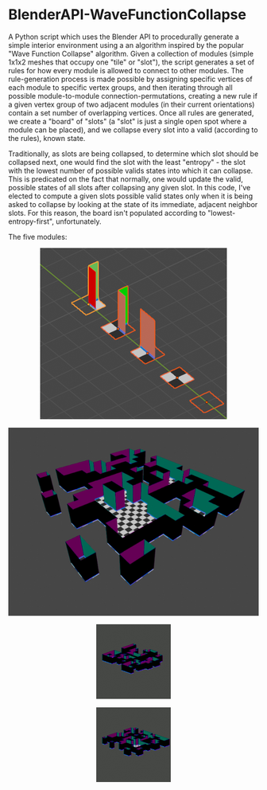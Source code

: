 # BlenderAPI-WaveFunctionCollapse

A Python script which uses the Blender API to procedurally generate a simple interior environment using a an algorithm inspired by the popular "Wave Function Collapse" algorithm.
Given a collection of modules (simple 1x1x2 meshes that occupy one "tile" or "slot"), the script generates a set of rules for how every module is allowed to connect to other modules.
The rule-generation process is made possible by assigning specific vertices of each module to specific vertex groups, and then iterating through all possible module-to-module connection-permutations, creating a new rule if a given vertex group of two adjacent modules (in their current orientations) contain a set number of overlapping vertices.
Once all rules are generated, we create a "board" of "slots" (a "slot" is just a single open spot where a module can be placed), and we collapse every slot into a valid (according to the rules), known state.

Traditionally, as slots are being collapsed, to determine which slot should be collapsed next, one would find the slot with the least "entropy" - the slot with the lowest number of possible valids states into which it can collapse.
This is predicated on the fact that normally, one would update the valid, possible states of all slots after collapsing any given slot. In this code, I've elected to compute a given slots possible valid states only when it is being asked to collapse by looking at the state of its immediate, adjacent neighbor slots.
For this reason, the board isn't populated according to "lowest-entropy-first", unfortunately.

The five modules:
<p align="center">
<img src="https://github.com/PaulBenMarsh/BlenderAPI-WaveFunctionCollapse/blob/master/screenshots/five_modules.png?raw=true">
</p>

<p align="center">
<img src="https://github.com/PaulBenMarsh/BlenderAPI-WaveFunctionCollapse/blob/master/screenshots/board.png?raw=true">
</p>

<p align="center">
<img src="https://github.com/PaulBenMarsh/BlenderAPI-WaveFunctionCollapse/blob/master/screenshots/loop_1.gif?raw=true">
</p>

<p align="center">
<img src="https://github.com/PaulBenMarsh/BlenderAPI-WaveFunctionCollapse/blob/master/screenshots/loop_2.gif?raw=true">
</p>

